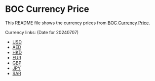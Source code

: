 # BOC Currency Price

This README file shows the currency prices from [BOC Currency Price](https://www.boc.cn/sourcedb/whpj/).

Currency links: (Date for 20240707)

- [USD](https://bocurrencyprice.techina.science/BOC_CURRENCY_PRICE/USD/20240707.json)
- [AED](https://bocurrencyprice.techina.science/BOC_CURRENCY_PRICE/AED/20240707.json)
- [HKD](https://bocurrencyprice.techina.science/BOC_CURRENCY_PRICE/HKD/20240707.json)
- [EUR](https://bocurrencyprice.techina.science/BOC_CURRENCY_PRICE/EUR/20240707.json)
- [GBP](https://bocurrencyprice.techina.science/BOC_CURRENCY_PRICE/GBP/20240707.json)
- [JPY](https://bocurrencyprice.techina.science/BOC_CURRENCY_PRICE/JPY/20240707.json)
- [SAR](https://bocurrencyprice.techina.science/BOC_CURRENCY_PRICE/SAR/20240707.json)
